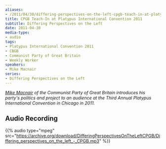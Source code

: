 ```yaml
---
aliases:
- /2011/04/30/differing-perspectives-on-the-left-cpgb-teach-in-at-platypus-international-convention-2011
title: CPGB Teach-In at Platypus International Convention 2011
subtitle: Differing Perspectives on the Left
date: 2011-04-30
media-type:
- audio
tags:
- Platypus International Convention 2011
- CBGB
- Communist Party of Great Britain
- Weekly Worker
speakers:
- Mike Macnair
series:
- Differing Perspectives on the Left
---
```


_[Mike Macnair](/speakers/mike-macnair/) of the Communist Party of Great Britain introduces his party's politics and project to an audience at the Third Annual Platypus International Convention in Chicago in 2011._

## Audio Recording

{{% audio type="mpeg" src="https://archive.org/download/DifferingPerspectivesOnTheLeftCPGB/Differing_perspectives_on_the_left_-_CPGB.mp3" %}}
